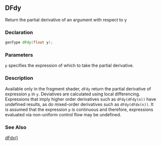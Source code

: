 ## DFdy
Return the partial derivative of an argument with respect to y

### Declaration
```glsl
genType dFdy(float y);
```

### Parameters
```p``` specifies the expression of which to take the partial derivative.

### Description
Available only in the fragment shader, ```dFdy``` return the partial derivative of expression ```p``` in ```y```. Deviatives are calculated using local differencing. Expressions that imply higher order derivatives such as ```dFdy(dFdy(n))``` have undefined results, as do mixed-order derivatives such as ```dFdy(dFdx(n))```. It is assumed that the expression ```p``` is continuous and therefore, expressions evaluated via non-uniform control flow may be undefined.

### See Also
[dFdx()](/glossary/?search=dFdx)
